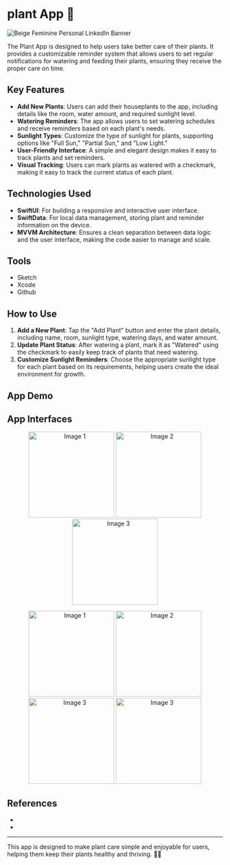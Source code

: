 # plant App 🌱

![Beige Feminine Personal LinkedIn Banner](<img width="974" alt="UI" src="https://github.com/user-attachments/assets/70c03be4-5582-40c1-a93d-09455a4cb99e">)

The Plant App is designed to help users take better care of their plants. It provides a customizable reminder system that allows users to set regular notifications for watering and feeding their plants, ensuring they receive the proper care on time.


## Key Features

- **Add New Plants**: Users can add their houseplants to the app, including details like the room, water amount, and required sunlight level.
- **Watering Reminders**: The app allows users to set watering schedules and receive reminders based on each plant's needs.
- **Sunlight Types**: Customize the type of sunlight for plants, supporting options like "Full Sun," "Partial Sun," and "Low Light."
- **User-Friendly Interface**: A simple and elegant design makes it easy to track plants and set reminders.
- **Visual Tracking**: Users can mark plants as watered with a checkmark, making it easy to track the current status of each plant.

## Technologies Used

- **SwiftUI**: For building a responsive and interactive user interface.
- **SwiftData**: For local data management, storing plant and reminder information on the device.
- **MVVM Architecture**: Ensures a clean separation between data logic and the user interface, making the code easier to manage and scale.

## Tools <a name="tools"></a>
* Sketch
* Xcode
* Github

## How to Use

1. **Add a New Plant**: Tap the "Add Plant" button and enter the plant details, including name, room, sunlight type, watering days, and water amount.
2. **Update Plant Status**: After watering a plant, mark it as "Watered" using the checkmark to easily keep track of plants that need watering.
3. **Customize Sunlight Reminders**: Choose the appropriate sunlight type for each plant based on its requirements, helping users create the ideal environment for growth.

## App Demo

## App Interfaces <a name="App-interfaces"></a>

<p align="center">
  <img src="https://github.com/user-attachments/assets/b29b2b60-e1bc-43e0-87be-5ee8e6f79306" alt="Image 1" width="200"/>
  <img src="https://github.com/user-attachments/assets/810c6a0f-caf9-45d0-bb45-07646ceae069" alt="Image 2" width="200"/>
  <img src="https://github.com/user-attachments/assets/1b07cfdd-1996-4358-81d6-bf7c7ae652ce" alt="Image 3" width="200"/>
</p>

<p align="center">
  <img src="https://github.com/user-attachments/assets/5f4a0646-cfc5-4b84-949f-5754b2a64683" alt="Image 1" width="200"/>
  <img src="https://github.com/user-attachments/assets/e1e8a835-4bde-47f8-9985-0c86de7d9155" alt="Image 2" width="200"/>
  <img src="https://github.com/user-attachments/assets/cce141e8-6093-42bc-aa14-5aec067defb2" alt="Image 3" width="200"/>
  <img src="https://github.com/user-attachments/assets/b8ab0e26-daf9-48f6-8a20-2961e485d534" alt="Image 3" width="200"/>
</p>

## References <a name="references"></a>
* []()
* 
---

This app is designed to make plant care simple and enjoyable for users, helping them keep their plants healthy and thriving. 🌼🌿
